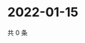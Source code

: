 # 2022-01-15

共 0 条

<!-- BEGIN WEIBO -->
<!-- 最后更新时间 Sat Jan 15 2022 12:12:06 GMT+0800 (China Standard Time) -->

<!-- END WEIBO -->
